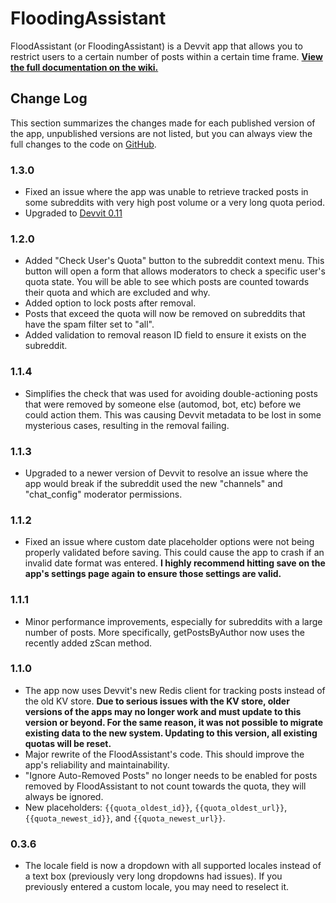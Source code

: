 # FloodingAssistant

FloodAssistant (or FloodingAssistant) is a Devvit app that allows you to restrict users to a certain number of posts within a certain time frame. [**View the full documentation on the wiki.**](https://www.reddit.com/r/PitchforkAssistant/wiki/floodassistant)

## Change Log

This section summarizes the changes made for each published version of the app, unpublished versions are not listed, but you can always view the full changes to the code on [GitHub](https://github.com/PitchforkAssistant/devvit-flood-assistant).

### 1.3.0

- Fixed an issue where the app was unable to retrieve tracked posts in some subreddits with very high post volume or a very long quota period.
- Upgraded to [Devvit 0.11](https://www.reddit.com/r/Devvit/comments/1g03yxj/devvit_0110_released_to_main_including_breaking/)

### 1.2.0

- Added "Check User's Quota" button to the subreddit context menu. This button will open a form that allows moderators to check a specific user's quota state. You will be able to see which posts are counted towards their quota and which are excluded and why.
- Added option to lock posts after removal.
- Posts that exceed the quota will now be removed on subreddits that have the spam filter set to "all".
- Added validation to removal reason ID field to ensure it exists on the subreddit.

### 1.1.4

- Simplifies the check that was used for avoiding double-actioning posts that were removed by someone else (automod, bot, etc) before we could action them. This was causing Devvit metadata to be lost in some mysterious cases, resulting in the removal failing.

### 1.1.3

- Upgraded to a newer version of Devvit to resolve an issue where the app would break if the subreddit used the new "channels" and "chat_config" moderator permissions.

### 1.1.2

- Fixed an issue where custom date placeholder options were not being properly validated before saving. This could cause the app to crash if an invalid date format was entered. **I highly recommend hitting save on the app's settings page again to ensure those settings are valid.**

### 1.1.1

- Minor performance improvements, especially for subreddits with a large number of posts. More specifically, getPostsByAuthor now uses the recently added zScan method.

### 1.1.0

- The app now uses Devvit's new Redis client for tracking posts instead of the old KV store. 
  **Due to serious issues with the KV store, older versions of the apps may no longer work and must update to this version or beyond. For the same reason, it was not possible to migrate existing data to the new system. Updating to this version, all existing quotas will be reset.** 
- Major rewrite of the FloodAssistant's code. This should improve the app's reliability and maintainability.
- "Ignore Auto-Removed Posts" no longer needs to be enabled for posts removed by FloodAssistant to not count towards the quota, they will always be ignored.
- New placeholders: `{{quota_oldest_id}}`, `{{quota_oldest_url}}`, `{{quota_newest_id}}`, and `{{quota_newest_url}}`.

### 0.3.6

- The locale field is now a dropdown with all supported locales instead of a text box (previously very long dropdowns had issues). If you previously entered a custom locale, you may need to reselect it.
